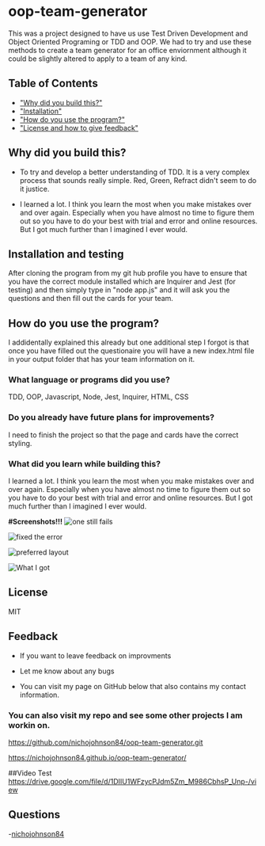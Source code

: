 # oop-team-generator

This was a project designed to have us use Test Driven Development and Object Oriented Programing or TDD and OOP.  We had to try and use these methods to create a team generator for an office enviornment although it could be slightly altered to apply to a team of any kind.  

## Table of Contents
- ["Why did you build this?"](#reason)
- ["Installation"](#installation)
- ["How do you use the program?"](#usage)
- ["License and how to give feedback"](#license)

## Why did you build this?

- To try and develop a better understanding of TDD.  It is a very complex process that sounds really simple.  Red, Green, Refract didn't seem to do it justice.

- I learned a lot.  I think you learn the most when you make mistakes over and over again.  Especially when you have almost no time to figure them out so you have to do your best with trial and error and online resources.  But I got much further than I imagined I ever would.

## Installation and testing

After cloning the program from my git hub profile you have to ensure that you have the correct module installed which are Inquirer and Jest (for testing) and then simply type in "node app.js" and it will ask you the questions and then fill out the cards for your team.

## How do you use the program?

I addidentally explained this already but one additional step I forgot is that once you have filled out the questionaire you will have a new index.html file in your output folder that has your team information on it.

### What language or programs did you use?

TDD, OOP, Javascript, Node, Jest, Inquirer, HTML, CSS

### Do you already have future plans for improvements?

I need to finish the project so that the page and cards have the correct styling.

### What did you learn while building this?

I learned a lot.  I think you learn the most when you make mistakes over and over again.  Especially when you have almost no time to figure them out so you have to do your best with trial and error and online resources.  But I got much further than I imagined I ever would.

**#Screenshots!!!**
![one still fails](https://user-images.githubusercontent.com/94770081/154889864-60566ecd-a357-4cba-a3a2-32ec22b5dd3a.jpg)

![fixed the error](https://user-images.githubusercontent.com/94770081/154889852-ec820f23-e423-481c-84fb-ca9f1a458f3d.jpg)

![preferred layout](https://user-images.githubusercontent.com/94770081/154889825-6d902456-96d0-4ef2-9c4b-443ad8c64acc.jpg)

![What I got](https://user-images.githubusercontent.com/94770081/154889794-06fbf1df-8e7c-4616-b21b-f4234c4a8573.jpg)

## License

MIT

## Feedback

- If you want to leave feedback on improvments

- Let me know about any bugs

- You can visit my page on GitHub below that also contains my contact information.

### You can also visit my repo and see some other projects I am workin on.

https://github.com/nichojohnson84/oop-team-generator.git

https://nichojohnson84.github.io/oop-team-generator/

##Video Test
https://drive.google.com/file/d/1DIIU1WFzycPJdm5Zm_M986CbhsP_Unp-/view

## Questions
 -[nichojohnson84](https://github.com/nichojohnson84)
